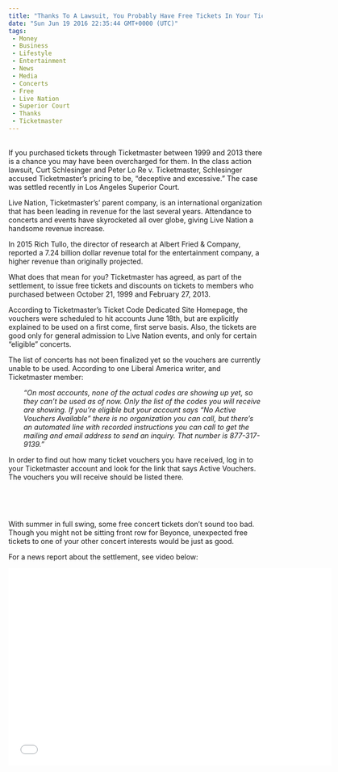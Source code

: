 ```yaml
---
title: "Thanks To A Lawsuit, You Probably Have Free Tickets In Your Ticketmaster Account (VIDEO)"
date: "Sun Jun 19 2016 22:35:44 GMT+0000 (UTC)"
tags: 
 - Money
 - Business
 - Lifestyle
 - Entertainment
 - News
 - Media
 - Concerts
 - Free
 - Live Nation
 - Superior Court
 - Thanks
 - Ticketmaster
---
```

<p><!--OffDef--></p><p><!--Ads1--><br>
If you purchased tickets through Ticketmaster between 1999 and 2013 there is a chance you may have been overcharged for them. In the class action lawsuit, Curt Schlesinger and Peter Lo Re v. Ticketmaster, Schlesinger accused Ticketmaster&#x2019;s pricing to be, &#x201C;deceptive and excessive.&#x201D; The case was settled recently in Los Angeles Superior Court.</p><p>Live Nation, Ticketmaster&#x2019;s&#x2019; parent company, is an international organization that has been leading in revenue for the last several years. Attendance to concerts and events have skyrocketed all over globe, giving Live Nation a handsome revenue increase.</p><p>In 2015 Rich Tullo, the director of research at Albert Fried &amp; Company, reported a 7.24 billion dollar revenue total for the entertainment company, a higher revenue than originally projected.</p><p>What does that mean for you? Ticketmaster has agreed, as part of the settlement, to issue free tickets and discounts on tickets to members who purchased between October 21, 1999 and February 27, 2013.</p><p>According to Ticketmaster&#x2019;s Ticket Code Dedicated Site Homepage, the vouchers were scheduled to hit accounts June 18th, but are explicitly explained to be used on a first come, first serve basis. Also, the tickets are good only for general admission to Live Nation events, and only for certain &#x201C;eligible&#x201D; concerts.</p><p>The list of concerts has not been finalized yet so the vouchers are currently unable to be used. According to one Liberal America writer, and Ticketmaster member:</p><p style="padding-left: 30px;"><em>&#x201C;On most accounts, none of the actual codes are showing up yet, so they can&#x2019;t be used as of now. Only the list of the codes you will receive are showing. If you&#x2019;re eligible but your account says &#x201C;No Active Vouchers Available&#x201D; there is no organization you can call, but there&#x2019;s an automated&#xA0;line with recorded instructions you can call to get the mailing and email address to send an inquiry. That number is 877-317-9139.&#x201D;</em></p><p>In order to find out how many ticket vouchers you have received, log in to your Ticketmaster account and look for the link that says Active Vouchers. The vouchers you will receive should be listed there.</p><p>&#xA0;</p><p>&#xA0;</p><p>With summer in full swing, some free concert tickets don&#x2019;t sound too bad. Though you might not be sitting front row for Beyonce, unexpected free tickets to one of your other concert interests would be just as good.</p><p>For a news report about the settlement, see video below:</p><p><!--Ads2--></p><p><span class="embed-youtube" style="text-align:center; display: block;"><iframe class="youtube-player" type="text/html" width="640" height="390" src="//www.youtube.com/embed/DEjlQ4h73kI?version=3&amp;rel=1&amp;fs=1&amp;autohide=2&amp;showsearch=0&amp;showinfo=1&amp;iv_load_policy=1&amp;wmode=transparent" allowfullscreen="true" style="border:0;"></iframe></span></p>
